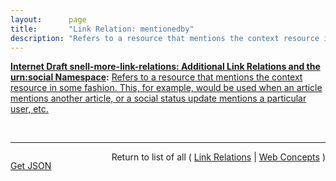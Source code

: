 ```yaml
---
layout:      page
title:       "Link Relation: mentionedby"
description: "Refers to a resource that mentions the context resource in some fashion. This, for example, would be used when an article mentions another article, or a social status update mentions a particular user, etc."
---
```


**[Internet Draft snell-more-link-relations: Additional Link Relations and the urn:social Namespace](/specs/IETF/I-D/snell-more-link-relations "This specification defines a number of additional Link Relation Types that can used for a variety of purposes."):** [Refers to a resource that mentions the context resource in some fashion. This, for example, would be used when an article mentions another article, or a social status update mentions a particular user, etc.](http://tools.ietf.org/html/draft-snell-more-link-relations#section-3 "Read documentation for Link Relation &#34;mentionedby&#34;")

<br/>
<hr/>

<p style="float : left"><a href="mentionedby.json" title="Get JSON representing this particular Web Concept">Get JSON</a></p>
<p style="text-align: right">Return to list of all ( <a href="../link-relations">Link Relations</a> | <a href="../">Web Concepts</a> )</p>
